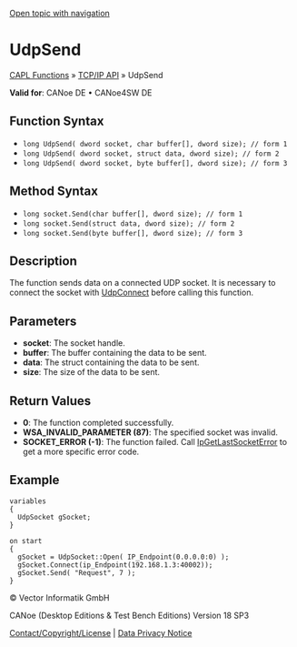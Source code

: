 [Open topic with navigation](../../../../../CANoeDEFamily.htm#Topics/CAPLFunctions/TCPIPAPI/Functions/CAPLfunctionUDPSend.md)

# UdpSend

[CAPL Functions](../../CAPLfunctions.md) » [TCP/IP API](../CAPLfunctionsTCPIPOverview.md) » UdpSend

**Valid for**: CANoe DE • CANoe4SW DE

## Function Syntax

- `long UdpSend( dword socket, char buffer[], dword size); // form 1`
- `long UdpSend( dword socket, struct data, dword size); // form 2`
- `long UdpSend( dword socket, byte buffer[], dword size); // form 3`

## Method Syntax

- `long socket.Send(char buffer[], dword size); // form 1`
- `long socket.Send(struct data, dword size); // form 2`
- `long socket.Send(byte buffer[], dword size); // form 3`

## Description

The function sends data on a connected UDP socket. It is necessary to connect the socket with [UdpConnect](CAPLfunctionUDPConnect.md) before calling this function.

## Parameters

- **socket**: The socket handle.
- **buffer**: The buffer containing the data to be sent.
- **data**: The struct containing the data to be sent.
- **size**: The size of the data to be sent.

## Return Values

- **0**: The function completed successfully.
- **WSA_INVALID_PARAMETER (87)**: The specified socket was invalid.
- **SOCKET_ERROR (-1)**: The function failed. Call [IpGetLastSocketError](CAPLfunctionIPGetLastSocketError.md) to get a more specific error code.

## Example

```plaintext
variables
{
  UdpSocket gSocket;
}

on start
{
  gSocket = UdpSocket::Open( IP_Endpoint(0.0.0.0:0) );
  gSocket.Connect(ip_Endpoint(192.168.1.3:40002));
  gSocket.Send( "Request", 7 );
}
```

© Vector Informatik GmbH

CANoe (Desktop Editions & Test Bench Editions) Version 18 SP3

[Contact/Copyright/License](../../../Shared/ContactCopyrightLicense.md) | [Data Privacy Notice](https://www.vector.com/int/en/company/get-info/privacy-policy/)